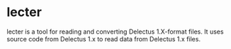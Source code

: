# lecter

lecter is a tool for reading and converting Delectus 1.X-format
files. It uses source code from Delectus 1.x to read data from
Delectus 1.x files.




